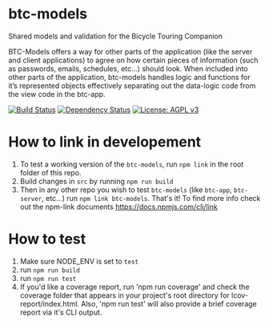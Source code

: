 # btc-models
Shared models and validation for the Bicycle Touring Companion

BTC-Models offers a way for other parts of the application (like the server and client applications) to agree on how certain pieces of information (such as passwords, emails, schedules, etc…)  should look. When included into other parts of the application, btc-models handles logic and functions for it’s represented objects effectively separating out the data-logic code from the view code in the btc-app.

[![Build Status](https://travis-ci.org/WheelieTired/btc-models.svg?branch=develop)](https://travis-ci.org/WheelieTired/btc-models)
[![Dependency
Status](http://david-dm.org/bikelomatic-complexity/btc-models.svg)](http://david-dm.org/bikelomatic-complexity/btc-models)
[![License: AGPL
v3](https://img.shields.io/badge/License-AGPL%20v3-blue.svg)](http://www.gnu.org/licenses/agpl-3.0)

# How to link in developement
1. To test a working version of the `btc-models`, run `npm link` in the root folder of this repo.
2. Build changes in `src` by running `npm run build`
3. Then in any other repo you wish to test `btc-models` (like `btc-app`, `btc-server`, etc...) run `npm link btc-models`.
That's it! To find more info check out the npm-link documents https://docs.npmjs.com/cli/link

# How to test
1. Make sure NODE_ENV is set to `test`
2. run `npm run build`
3. run `npm run test`
4. If you'd like a coverage report, run 'npm run coverage' and check the coverage folder that appears in your project's root directory for lcov-report/index.html. Also, 'npm run test' will also provide a brief coverage report via it's CLI output.
